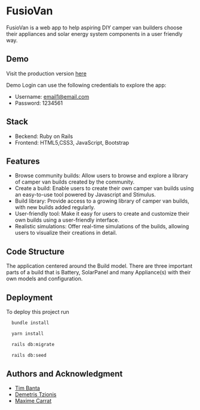 
# FusioVan

FusioVan is a web app to help aspiring DIY camper van builders choose their appliances and solar energy system components in a user friendly way.

## Demo

Visit the production version [here](http://www.fusiovan.com/)

Demo Login can use the following credentials to explore the app:

- Username: email1@email.com
- Password: 1234561

## Stack

- Beckend: Ruby on Rails
- Frontend: HTML5,CSS3, JavaScript, Bootstrap

## Features

- Browse community builds: Allow users to browse and explore a library of camper van builds created by the community.
- Create a build: Enable users to create their own camper van builds using an easy-to-use tool powered by Javascript and Stimulus.
- Build library: Provide access to a growing library of camper van builds, with new builds added regularly.
- User-friendly tool: Make it easy for users to create and customize their own builds using a user-friendly interface.
- Realistic simulations: Offer real-time simulations of the builds, allowing users to visualize their creations in detail.

## Code Structure

The application centered around the Build model.
There are three important parts of a build that is Battery, SolarPanel and many Appliance(s) with their own models and configuration. 

## Deployment

To deploy this project run

```bash
  bundle install
```
```bash
  yarn install
```
```bash
  rails db:migrate
```
```bash
  rails db:seed
```

## Authors and Acknowledgment

- [Tim Banta](https://github.com/bantabanta)
- [Demetris Tzionis](https://github.com/D-i-m-i)
- [Maxime Carrat](https://github.com/MaximeCarrat)

